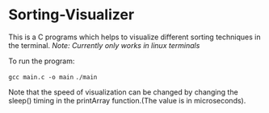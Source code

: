 # Sorting-Visualizer
This is a C programs which helps to visualize different sorting techniques in the terminal.
*Note: Currently only works in linux terminals*

To run the program:

`gcc main.c -o main`
`./main`

Note that the speed of visualization can be changed by changing the sleep() timing in the printArray function.(The value is in microseconds).
